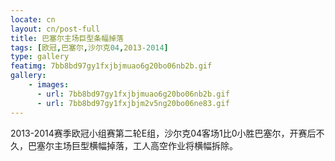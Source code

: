 ```yaml
---
locate: cn
layout: cn/post-full
title: 巴塞尔主场巨型条幅掉落
tags: [欧冠,巴塞尔,沙尔克04,2013-2014]
type: gallery
featimg: 7bb8bd97gy1fxjbjmuao6g20bo06nb2b.gif
gallery:
    - images:
      - url: 7bb8bd97gy1fxjbjmuao6g20bo06nb2b.gif
      - url: 7bb8bd97gy1fxjbjm2v5ng20bo06ne83.gif
---
```


2013-2014赛季欧冠小组赛第二轮E组，沙尔克04客场1比0小胜巴塞尔，开赛后不久，巴塞尔主场巨型横幅掉落，工人高空作业将横幅拆除。